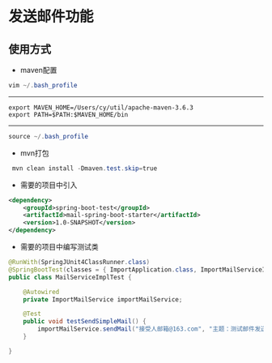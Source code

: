 # 发送邮件功能
## 使用方式
- maven配置
```powershell
vim ~/.bash_profile
````
- - -
```text
export MAVEN_HOME=/Users/cy/util/apache-maven-3.6.3
export PATH=$PATH:$MAVEN_HOME/bin
```

- - -
```powershell
source ~/.bash_profile
```

- mvn打包
```powershell
 mvn clean install -Dmaven.test.skip=true
```

- 需要的项目中引入
```xml
<dependency>
    <groupId>spring-boot-test</groupId>
    <artifactId>mail-spring-boot-starter</artifactId>
    <version>1.0-SNAPSHOT</version>
</dependency>
```

- 需要的项目中编写测试类
```java
@RunWith(SpringJUnit4ClassRunner.class)
@SpringBootTest(classes = { ImportApplication.class, ImportMailServiceImpl.class }, webEnvironment = SpringBootTest.WebEnvironment.RANDOM_PORT)//配置启动类
public class MailServiceImplTest {

    @Autowired
    private ImportMailService importMailService;

    @Test
    public void testSendSimpleMail() {
        importMailService.sendMail("接受人邮箱@163.com", "主题：测试邮件发送", "测试邮件发送是否可用");
    }

}
```

